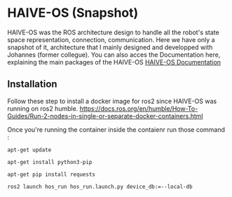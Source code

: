 # HAIVE-OS (Snapshot)

HAIVE-OS was the ROS architecture design to handle all the robot's state space representation, connection, communication. Here we have only a snapshot of it, architecture that I mainly designed and developped with Johannes (former collegue).
You can also acces the Documentation here, explaining the main packages of the HAIVE-OS
[HAIVE-OS Documentation](https://molcure.github.io/HAIVE-OS_Pages/#/)

## Installation 

Follow these step to install a docker image for ros2 since HAIVE-OS was running on ros2 humble.
https://docs.ros.org/en/humble/How-To-Guides/Run-2-nodes-in-single-or-separate-docker-containers.html

Once you're running the container inside the contaienr run those command :

```shell
apt-get update
```

```shell
apt-get install python3-pip
```

```shell
apt-get pip install requests
```

```shell
ros2 launch hos_run hos_run.launch.py device_db:=--local-db
```